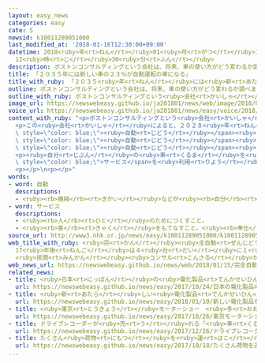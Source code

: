 ```yaml
---
layout: easy_news
categories: easy
cate: 5
newsid: k10011289051000
last_modified_at: '2018-01-16T12:30:00+09:00'
datetime: 2018<ruby>年<rt>ねん</rt></ruby>01<ruby>月<rt>がつ</rt></ruby>16<ruby>日<rt>にち</rt></ruby>
  12<ruby>時<rt>じ</rt></ruby>30<ruby>分<rt>ふん</rt></ruby>
description: ボストンコンサルティングという会社は、将来、車の使い方がどう変わるか調べました。
title: 「２０３５年には新しい車の２３％が自動運転の車になる」
title_with_ruby: 「２０３５<ruby>年<rt>ねん</rt></ruby>には<ruby>新<rt>あたら</rt></ruby>しい<ruby>車<rt>くるま</rt></ruby>の２３％が<ruby>自動<rt>じどう</rt></ruby><ruby>運転<rt>うんてん</rt></ruby>の<ruby>車<rt>くるま</rt></ruby>になる」
outline: ボストンコンサルティングという会社は、将来、車の使い方がどう変わるか調べました。
outline_with_ruby: ボストンコンサルティングという<ruby>会社<rt>かいしゃ</rt></ruby>は、<ruby>将来<rt>しょうらい</rt></ruby>、<ruby>車<rt>くるま</rt></ruby>の<ruby>使<rt>つか</rt></ruby>い<ruby>方<rt>かた</rt></ruby>がどう<ruby>変<rt>か</rt></ruby>わるか<ruby>調<rt>しら</rt></ruby>べました。
image_url: https://newswebeasy.github.io/ja201801/news/web/image/2018/01/15/K10011289051_1801150520_1801150522_01_03.jpg
voice_url: https://newswebeasy.github.io/ja201801/news/easy/voice/2018/01/16/k10011289051000.mp3
content_with_ruby: "<p>ボストンコンサルティングという<ruby>会社<rt>かいしゃ</rt></ruby>は、<ruby>将来<rt>しょうらい</rt></ruby>、<ruby>車<rt>くるま</rt></ruby>の<ruby>使<rt>つか</rt></ruby>い<ruby>方<rt>かた</rt></ruby>がどう<ruby>変<rt>か</rt></ruby>わるか<ruby>調<rt>しら</rt></ruby>べました。</p>\n\
  <p>この<ruby>会社<rt>かいしゃ</rt></ruby>によると、２０２８<ruby>年<rt>ねん</rt></ruby>ごろまでに、<ruby>人<rt>ひと</rt></ruby>が<ruby>運転<rt>うんてん</rt></ruby>しなくてもいい「<span\
  \ style=\"color: blue;\"><ruby>自動<rt>じどう</rt></ruby></span><ruby>運転<rt>うんてん</rt></ruby>」の<ruby>車<rt>くるま</rt></ruby>が<ruby>人<rt>ひと</rt></ruby>が<ruby>運転<rt>うんてん</rt></ruby>する<ruby>車<rt>くるま</rt></ruby>と<ruby>同<rt>おな</rt></ruby>じ<ruby>道<rt>みち</rt></ruby>を<ruby>走<rt>はし</rt></ruby>るようになります。２０３５<ruby>年<rt>ねん</rt></ruby>には、<ruby>世界<rt>せかい</rt></ruby>で<ruby>売<rt>う</rt></ruby>る<ruby>新<rt>あたら</rt></ruby>しい<ruby>車<rt>くるま</rt></ruby>の２３％が<span\
  \ style=\"color: blue;\"><ruby>自動<rt>じどう</rt></ruby></span><ruby>運転<rt>うんてん</rt></ruby>の<ruby>車<rt>くるま</rt></ruby>になって、<span\
  \ style=\"color: blue;\"><ruby>自動<rt>じどう</rt></ruby></span><ruby>運転<rt>うんてん</rt></ruby>のタクシーも<ruby>走<rt>はし</rt></ruby>るようになります。</p>\n\
  <p><ruby>自分<rt>じぶん</rt></ruby>の<ruby>車<rt>くるま</rt></ruby>を<ruby>持<rt>も</rt></ruby>たないで１つの<ruby>車<rt>くるま</rt></ruby>をほかの<ruby>人<rt>ひと</rt></ruby>と<ruby>使<rt>つか</rt></ruby>う「カーシェア」などの<span\
  \ style=\"color: blue;\">サービス</span>を<ruby>利用<rt>りよう</rt></ruby>する<ruby>人<rt>ひと</rt></ruby>は<ruby>多<rt>おお</rt></ruby>くなりそうです。<ruby>電気<rt>でんき</rt></ruby><ruby>自動車<rt>じどうしゃ</rt></ruby>も<ruby>増<rt>ふ</rt></ruby>えて、ガソリンで<ruby>走<rt>はし</rt></ruby>る<ruby>車<rt>くるま</rt></ruby>などは<ruby>少<rt>すく</rt></ruby>なくなりそうです。</p>\n\
  <p></p>\n<p></p>"
words:
- word: 自動
  descriptions:
  - <ruby><rb>機械</rb><rt>きかい</rt></ruby>などが<ruby><rb>自分</rb><rt>じぶん</rt></ruby>の<ruby><rb>力</rb><rt>ちから</rt></ruby>で<ruby><rb>動</rb><rt>うご</rt></ruby>くこと。
- word: サービス
  descriptions:
  - <ruby><rb>人</rb><rt>ひと</rt></ruby>のためにつくすこと。
  - <ruby><rb>客</rb><rt>きゃく</rt></ruby>をもてなすこと。<ruby><rb>奉仕</rb><rt>ほうし</rt></ruby>。
source_url: http://www3.nhk.or.jp/news/easy/k10011289051000/k10011289051000.html
web_title_with_ruby: <ruby>完<rt>かん</rt></ruby><ruby>全自動<rt>ぜんじどう</rt></ruby><ruby>運転<rt>うんてん</rt></ruby><ruby>車<rt>しゃ</rt></ruby>
  17<ruby>年後<rt>ねんご</rt></ruby>は４<ruby>台<rt>だい</rt></ruby>に１<ruby>台<rt>だい</rt></ruby>に
  <ruby>民間<rt>みんかん</rt></ruby><ruby>コンサル<rt>こんさる</rt></ruby>が<ruby>試算<rt>しさん</rt></ruby>
web_news_url: https://newswebeasy.github.io/news/web/2018/01/15/完全自動運転車-17年後は4台に1台に-民間コンサルが試算
related_news:
- title: <ruby>日本<rt>にっぽん</rt></ruby>の<ruby>電化製品<rt>でんかせいひん</rt></ruby>の<ruby>会社<rt>かいしゃ</rt></ruby>が<ruby>自動<rt>じどう</rt></ruby>で<ruby>走<rt>はし</rt></ruby>る<ruby>車<rt>くるま</rt></ruby>の<ruby>研究<rt>けんきゅう</rt></ruby>を<ruby>進<rt>すす</rt></ruby>める
  url: https://newswebeasy.github.io/news/easy/2017/10/24/日本の電化製品の会社が自動で走る車の研究を進める
- title: <ruby>新<rt>あたら</rt></ruby>しい<ruby>電化製品<rt>でんかせいひん</rt></ruby>を<ruby>紹介<rt>しょうかい</rt></ruby>するイベントがアメリカで<ruby>始<rt>はじ</rt></ruby>まる
  url: https://newswebeasy.github.io/news/easy/2018/01/10/新しい電化製品を紹介するイベントがアメリカで始まる
- title: <ruby>東京<rt>とうきょう</rt></ruby>モーターショー　<ruby>多<rt>おお</rt></ruby>くの<ruby>会社<rt>かいしゃ</rt></ruby>が<ruby>電気<rt>でんき</rt></ruby><ruby>自動車<rt>じどうしゃ</rt></ruby>を<ruby>紹介<rt>しょうかい</rt></ruby>
  url: https://newswebeasy.github.io/news/easy/2017/10/26/東京モーターショー-多くの会社が電気自動車を紹介
- title: ドライブレコーダーが<ruby>売<rt>う</rt></ruby>れる「<ruby>車<rt>くるま</rt></ruby>のトラブルをなくしたい」
  url: https://newswebeasy.github.io/news/easy/2017/12/26/ドライブレコーダーが売れる車のトラブルをなくしたい
- title: たくさん<ruby>荷物<rt>にもつ</rt></ruby>を<ruby>運<rt>はこ</rt></ruby>ぶ<ruby>長<rt>なが</rt></ruby>いトラックを<ruby>運転<rt>うんてん</rt></ruby>する<ruby>実験<rt>じっけん</rt></ruby>が<ruby>始<rt>はじ</rt></ruby>まる
  url: https://newswebeasy.github.io/news/easy/2017/10/18/たくさん荷物を運ぶ長いトラックを運転する実験が始まる
...
```

